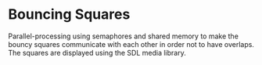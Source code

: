 # Bouncing Squares

Parallel-processing using semaphores and shared memory to make the bouncy squares communicate with each other in order not to have overlaps. The squares are displayed using the SDL media library.
